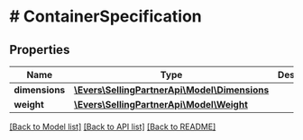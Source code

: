 # # ContainerSpecification

## Properties

Name | Type | Description | Notes
------------ | ------------- | ------------- | -------------
**dimensions** | [**\Evers\SellingPartnerApi\Model\Dimensions**](Dimensions.md) |  |
**weight** | [**\Evers\SellingPartnerApi\Model\Weight**](Weight.md) |  |

[[Back to Model list]](../../README.md#models) [[Back to API list]](../../README.md#endpoints) [[Back to README]](../../README.md)
